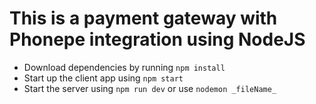 # This is a payment gateway with Phonepe integration using NodeJS

- Download dependencies by running `npm install`
- Start up the client app using `npm start`
- Start the server using `npm run dev` or use `nodemon _fileName_`
